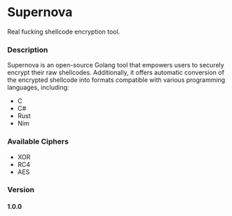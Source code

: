 # Supernova
Real fucking shellcode encryption tool.

### Description
Supernova is an open-source Golang tool that empowers users to securely encrypt their raw shellcodes. Additionally, it offers automatic conversion of the encrypted shellcode into formats compatible with various programming languages, including:

- C
- C#
- Rust
- Nim

### Available Ciphers

- XOR
- RC4
- AES

### Version

#### 1.0.0
